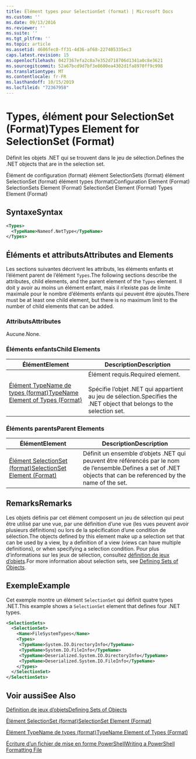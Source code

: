 ```yaml
---
title: Élément types pour SelectionSet (format) | Microsoft Docs
ms.custom: ''
ms.date: 09/13/2016
ms.reviewer: ''
ms.suite: ''
ms.tgt_pltfrm: ''
ms.topic: article
ms.assetid: 4606fec0-ff31-4d36-af68-227405335ec3
caps.latest.revision: 15
ms.openlocfilehash: 0427367efa2c8a7e352d718706d1341a0c8e3621
ms.sourcegitcommit: 52a67bcd9d7bf3e8600ea4302d1fa8970ff9c998
ms.translationtype: MT
ms.contentlocale: fr-FR
ms.lasthandoff: 10/15/2019
ms.locfileid: "72367958"
---
```

# <a name="types-element-for-selectionset-format"></a><span data-ttu-id="28acc-102">Types, élément pour SelectionSet (Format)</span><span class="sxs-lookup"><span data-stu-id="28acc-102">Types Element for SelectionSet (Format)</span></span>

<span data-ttu-id="28acc-103">Définit les objets .NET qui se trouvent dans le jeu de sélection.</span><span class="sxs-lookup"><span data-stu-id="28acc-103">Defines the .NET objects that are in the selection set.</span></span>

<span data-ttu-id="28acc-104">Élément de configuration (format) élément SelectionSets (format) élément SelectionSet (format) élément types (format)</span><span class="sxs-lookup"><span data-stu-id="28acc-104">Configuration Element (Format) SelectionSets Element (Format) SelectionSet Element (Format) Types Element (Format)</span></span>

## <a name="syntax"></a><span data-ttu-id="28acc-105">Syntaxe</span><span class="sxs-lookup"><span data-stu-id="28acc-105">Syntax</span></span>

```xml
<Types>
  <TypeName>Nameof.NetType</TypeName>
</Types>

```

## <a name="attributes-and-elements"></a><span data-ttu-id="28acc-106">Éléments et attributs</span><span class="sxs-lookup"><span data-stu-id="28acc-106">Attributes and Elements</span></span>

<span data-ttu-id="28acc-107">Les sections suivantes décrivent les attributs, les éléments enfants et l’élément parent de l’élément `Types`.</span><span class="sxs-lookup"><span data-stu-id="28acc-107">The following sections describe the attributes, child elements, and the parent element of the `Types` element.</span></span> <span data-ttu-id="28acc-108">Il doit y avoir au moins un élément enfant, mais il n’existe pas de limite maximale pour le nombre d’éléments enfants qui peuvent être ajoutés.</span><span class="sxs-lookup"><span data-stu-id="28acc-108">There must be at least one child element, but there is no maximum limit to the number of child elements that can be added.</span></span>

### <a name="attributes"></a><span data-ttu-id="28acc-109">Attributs</span><span class="sxs-lookup"><span data-stu-id="28acc-109">Attributes</span></span>

<span data-ttu-id="28acc-110">Aucune.</span><span class="sxs-lookup"><span data-stu-id="28acc-110">None.</span></span>

### <a name="child-elements"></a><span data-ttu-id="28acc-111">Éléments enfants</span><span class="sxs-lookup"><span data-stu-id="28acc-111">Child Elements</span></span>

|<span data-ttu-id="28acc-112">Élément</span><span class="sxs-lookup"><span data-stu-id="28acc-112">Element</span></span>|<span data-ttu-id="28acc-113">Description</span><span class="sxs-lookup"><span data-stu-id="28acc-113">Description</span></span>|
|-------------|-----------------|
|[<span data-ttu-id="28acc-114">Élément TypeName de types (format)</span><span class="sxs-lookup"><span data-stu-id="28acc-114">TypeName Element of Types (Format)</span></span>](./typename-element-for-types-format.md)|<span data-ttu-id="28acc-115">Élément requis.</span><span class="sxs-lookup"><span data-stu-id="28acc-115">Required element.</span></span><br /><br /> <span data-ttu-id="28acc-116">Spécifie l’objet .NET qui appartient au jeu de sélection.</span><span class="sxs-lookup"><span data-stu-id="28acc-116">Specifies the .NET object that belongs to the selection set.</span></span>|

### <a name="parent-elements"></a><span data-ttu-id="28acc-117">Éléments parents</span><span class="sxs-lookup"><span data-stu-id="28acc-117">Parent Elements</span></span>

|<span data-ttu-id="28acc-118">Élément</span><span class="sxs-lookup"><span data-stu-id="28acc-118">Element</span></span>|<span data-ttu-id="28acc-119">Description</span><span class="sxs-lookup"><span data-stu-id="28acc-119">Description</span></span>|
|-------------|-----------------|
|[<span data-ttu-id="28acc-120">Élément SelectionSet (format)</span><span class="sxs-lookup"><span data-stu-id="28acc-120">SelectionSet Element (Format)</span></span>](./selectionset-element-format.md)|<span data-ttu-id="28acc-121">Définit un ensemble d’objets .NET qui peuvent être référencés par le nom de l’ensemble.</span><span class="sxs-lookup"><span data-stu-id="28acc-121">Defines a set of .NET objects that can be referenced by the name of the set.</span></span>|

## <a name="remarks"></a><span data-ttu-id="28acc-122">Remarks</span><span class="sxs-lookup"><span data-stu-id="28acc-122">Remarks</span></span>

<span data-ttu-id="28acc-123">Les objets définis par cet élément composent un jeu de sélection qui peut être utilisé par une vue, par une définition d’une vue (les vues peuvent avoir plusieurs définitions) ou lors de la spécification d’une condition de sélection.</span><span class="sxs-lookup"><span data-stu-id="28acc-123">The objects defined by this element make up a selection set that can be used by a view, by a definition of a view (views can have multiple definitions), or when specifying a selection condition.</span></span>  <span data-ttu-id="28acc-124">Pour plus d’informations sur les jeux de sélection, consultez [définition de jeux d’objets](./defining-selection-sets.md).</span><span class="sxs-lookup"><span data-stu-id="28acc-124">For more information about selection sets, see [Defining Sets of Objects](./defining-selection-sets.md).</span></span>

## <a name="example"></a><span data-ttu-id="28acc-125">Exemple</span><span class="sxs-lookup"><span data-stu-id="28acc-125">Example</span></span>

<span data-ttu-id="28acc-126">Cet exemple montre un élément `SelectionSet` qui définit quatre types .NET.</span><span class="sxs-lookup"><span data-stu-id="28acc-126">This example shows a `SelectionSet` element that defines four .NET types.</span></span>

```xml
<SelectionSets>
  <SelectionSet>
    <Name>FileSystemTypes</Name>
    <Types>
     <TypeName>System.IO.DirectoryInfo</TypeName>
     <TypeName>System.IO.FileInfo</TypeName>
     <TypeName>Deserialized.System.IO.DirectoryInfo</TypeName>
     <TypeName>Deserialized.System.IO.FileInfo</TypeName>
    </Types>
  </SelectionSet>
</SelectionSets>
```

## <a name="see-also"></a><span data-ttu-id="28acc-127">Voir aussi</span><span class="sxs-lookup"><span data-stu-id="28acc-127">See Also</span></span>

[<span data-ttu-id="28acc-128">Définition de jeux d’objets</span><span class="sxs-lookup"><span data-stu-id="28acc-128">Defining Sets of Objects</span></span>](./defining-selection-sets.md)

[<span data-ttu-id="28acc-129">Élément SelectionSet (format)</span><span class="sxs-lookup"><span data-stu-id="28acc-129">SelectionSet Element (Format)</span></span>](./selectionset-element-format.md)

[<span data-ttu-id="28acc-130">Élément TypeName de types (format)</span><span class="sxs-lookup"><span data-stu-id="28acc-130">TypeName Element of Types (Format)</span></span>](./typename-element-for-types-format.md)

[<span data-ttu-id="28acc-131">Écriture d’un fichier de mise en forme PowerShell</span><span class="sxs-lookup"><span data-stu-id="28acc-131">Writing a PowerShell Formatting File</span></span>](./writing-a-powershell-formatting-file.md)
